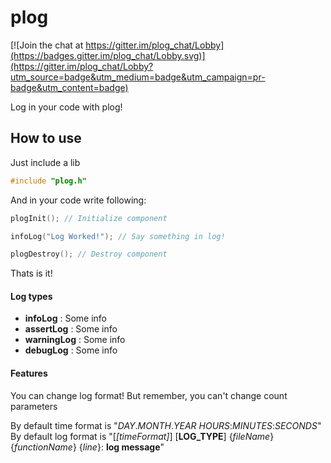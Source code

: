 # plog

[![Join the chat at https://gitter.im/plog_chat/Lobby](https://badges.gitter.im/plog_chat/Lobby.svg)](https://gitter.im/plog_chat/Lobby?utm_source=badge&utm_medium=badge&utm_campaign=pr-badge&utm_content=badge)

Log in your code with plog!

## How to use

Just include a lib

```c
#include "plog.h"
```

And in your code write following:

```c
plogInit(); // Initialize component

infoLog("Log Worked!"); // Say something in log!

plogDestroy(); // Destroy component
```
Thats is it!

#### Log types

- **infoLog** : Some info
- **assertLog** : Some info
- **warningLog** : Some info
- **debugLog** : Some info

#### Features

You can change log format!
But remember, you can't change count parameters

By default time format is "_DAY_._MONTH_._YEAR_ *HOURS*:*MINUTES*:*SECONDS*"
By default log format is "[_[timeFormat]_]  [**LOG_TYPE**] {_fileName_} {_functionName_} {_line_}: **log message**"
